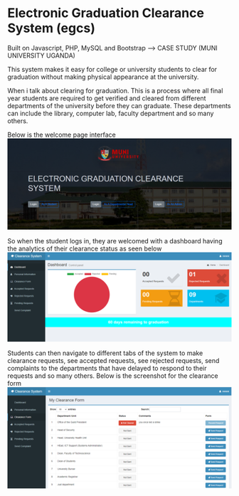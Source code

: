 # Electronic Graduation Clearance System (egcs)
 Built on Javascript, PHP, MySQL and Bootstrap --> CASE STUDY (MUNI UNIVERSITY UGANDA)

This system makes it easy for college or university students to clear for graduation without making physical appearance at the university.

When i talk about clearing for graduation. This is a process where all final year students are required to get verified and cleared from different departments of the university before they can graduate. These departments can include the library, computer lab, faculty department and so many others.

Below is the welcome page interface
 ![Welcome page for Electronic Graduation Clearance System](image.png)

So when the student logs in, they are welcomed with a dashboard having the analytics of their clearance status as seen below
![student dashboard](image-1.png)

Students can then navigate to different tabs of the system to make clearance requests, see accepted requests, see rejected requests, send complaints to the departments that have delayed to respond to their requests and so many others.
Below is the screenshot for the clearance form
![clearance form](image-2.png)

 



